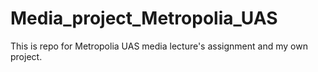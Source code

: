 # Media_project_Metropolia_UAS
This is repo for Metropolia UAS media lecture's assignment and my own project.
